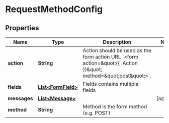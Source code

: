 

# RequestMethodConfig

## Properties

Name | Type | Description | Notes
------------ | ------------- | ------------- | -------------
**action** | **String** | Action should be used as the form action URL &#x60;&lt;form action&#x3D;\&quot;{{ .Action }}\&quot; method&#x3D;\&quot;post\&quot;&gt;&#x60;. | 
**fields** | [**List&lt;FormField&gt;**](FormField.md) | Fields contains multiple fields | 
**messages** | [**List&lt;Message&gt;**](Message.md) |  |  [optional]
**method** | **String** | Method is the form method (e.g. POST) | 



